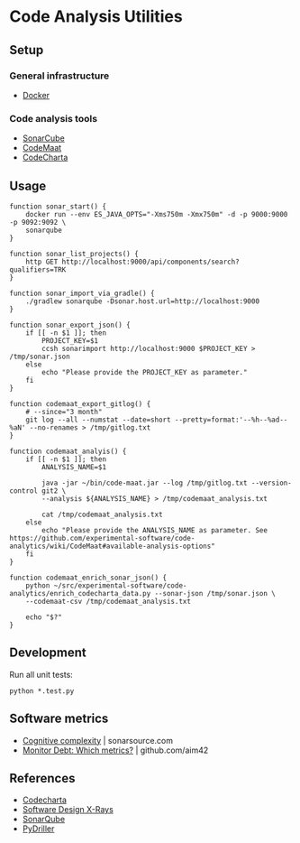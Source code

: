 # Code Analysis Utilities

## Setup
### General infrastructure
- [Docker](https://docs.docker.com/install/)

### Code analysis tools
- [SonarCube](https://github.com/experimental-software/code-analytics/wiki/SonarCube#setup)
- [CodeMaat](https://github.com/experimental-software/code-analytics/wiki/CodeMaat#setup)
- [CodeCharta](https://github.com/experimental-software/code-analytics/wiki/CodeCharta#setup)

## Usage

```
function sonar_start() {
    docker run --env ES_JAVA_OPTS="-Xms750m -Xmx750m" -d -p 9000:9000 -p 9092:9092 \
    sonarqube
}

function sonar_list_projects() {
    http GET http://localhost:9000/api/components/search?qualifiers=TRK
}

function sonar_import_via_gradle() {
    ./gradlew sonarqube -Dsonar.host.url=http://localhost:9000
}

function sonar_export_json() {
    if [[ -n $1 ]]; then
        PROJECT_KEY=$1
        ccsh sonarimport http://localhost:9000 $PROJECT_KEY > /tmp/sonar.json
    else
        echo "Please provide the PROJECT_KEY as parameter."
    fi
}

function codemaat_export_gitlog() {
    # --since="3 month"
    git log --all --numstat --date=short --pretty=format:'--%h--%ad--%aN' --no-renames > /tmp/gitlog.txt
}

function codemaat_analyis() {
    if [[ -n $1 ]]; then
        ANALYSIS_NAME=$1

        java -jar ~/bin/code-maat.jar --log /tmp/gitlog.txt --version-control git2 \
        --analysis ${ANALYSIS_NAME} > /tmp/codemaat_analysis.txt

        cat /tmp/codemaat_analysis.txt
    else
        echo "Please provide the ANALYSIS_NAME as parameter. See https://github.com/experimental-software/code-analytics/wiki/CodeMaat#available-analysis-options"
    fi
}

function codemaat_enrich_sonar_json() {
    python ~/src/experimental-software/code-analytics/enrich_codecharta_data.py --sonar-json /tmp/sonar.json \
    --codemaat-csv /tmp/codemaat_analysis.txt

    echo "$?"
}
```


## Development

Run all unit tests:

```
python *.test.py
```

## Software metrics
- [Cognitive complexity](https://www.sonarsource.com/resources/white-papers/cognitive-complexity.html) | sonarsource.com
- [Monitor Debt: Which metrics?](https://github.com/aim42/aim42/issues/236) | github.com/aim42

## References

- [Codecharta](https://maibornwolff.github.io/codecharta/)
- [Software Design X-Rays](https://pragprog.com/book/atevol/software-design-x-rays)
- [SonarQube](https://www.sonarqube.org/)
- [PyDriller](https://github.com/ishepard/pydriller)
